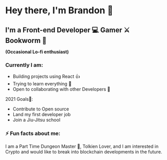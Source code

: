 # Hey there, I'm Brandon :wave:

## I'm a Front-end Developer :computer: Gamer :crossed_swords: Bookworm :blue_book: <p style="font-size: 14px">(Occasional Lo-fi enthusiast)</p>
### Currently I am:  
- Building projects using React :+1:
- Trying to learn everything  :seedling:
- Open to collaborating with other Developers :handshake:

2021 Goals:muscle:: 
- Contribute to Open source
- Land my first developer job 
- Join a Jiu-Jitsu school

### :zap: Fun facts about me: 

I am a Part Time Dungeon Master :mage:, Tolkien Lover, and I am interested in Crypto and would like to break into blockchain developments in the future.


